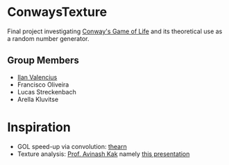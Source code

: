 # ConwaysTexture

Final project investigating [Conway's Game of Life](https://www.wikiwand.com/en/Conway%27s_Game_of_Life) and its theoretical use as a random number generator.
## Group Members
* [Ilan Valencius](https://github.com/ivalencius)
* Francisco Oliveira
* Lucas Streckenbach
* Arella Kluvitse

# Inspiration
* GOL speed-up via convolution: [thearn](https://github.com/thearn/game-of-life)
* Texture analysis: [Prof. Avinash Kak](https://engineering.purdue.edu/kak/) namely [this presentation](https://engineering.purdue.edu/kak/Tutorials/TextureAndColor.pdf)